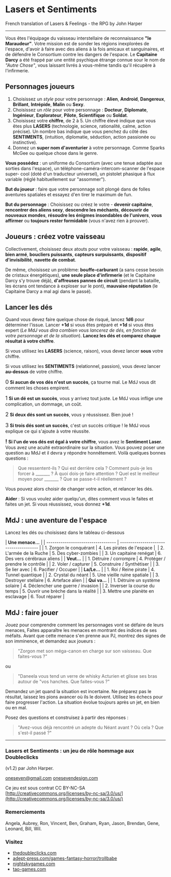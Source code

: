 # Lasers et Sentiments

French translation of Lasers &amp; Feelings - the RPG by John Harper

----

Vous êtes l'équipage du vaisseau interstellaire de reconnaissance **"le
Maraudeur"**. Votre mission est de sonder les régions inexplorées de l'espace,
d'avoir à faire avec des aliens à la fois amicaux et sanguinaires, et de
défendre le Consortium contre les dangers de l'espace. Le **Capitaine Darcy** a
été frappé par une entité psychique étrange connue sour le nom de *"Autre
Chose"*, vous laissant livrés à vous-même tandis qu'il récupère à l'infirmerie.

## Personnages joueurs

1. Choisissez un *style* pour votre personnage : **Alien**, **Android**,
   **Dangereux**, **Brillant**, **Intrépide**, **Malin** ou **Sexy**.
2. Choisissez un *rôle* pour votre personnage : **Docteur**, **Diplomate**,
   **Ingénieur**, **Explorateur**, **Pilote**, **Scientifique** ou **Soldat**.
3. Choisissez votre **chiffre**, de 2 à 5. Un chiffre élevé indique que vous
   êtes plus **LASERS** (technologie, science, rationalité, calme, action
   précise). Un nombre bas indique que vous penchez du côté des **SENTIMENTS**,
   (intuition, diplomatie, séduction, action passionée ou instinctive).
4. Donnez un **super nom d'aventurier** à votre personnage. Comme Sparks McGee
   ou quelque chose dans le genre.

**Vous possédez** : un uniforme du Consortium (avec une tenue adaptée aux
sorties dans l'espace), un téléphone-caméra-intercom-scanner de l'espace super-
cool (doté d'un traducteur universel), un pistolet phasique à flux variable
(réglé habituellement sur "assommer").

**But du joueur** : faire que votre personnage soit plongé dans de folles
aventures spatiales et essayez d'en tirer le maximum de fun.

**But du personnage** : Choisissez ou créez le votre - **devenir capitaine**,
**rencontrer des aliens sexy**, **descendre les méchants**, **découvrir de
nouveaux mondes**, **résoudre les énigmes insondables de l'univers**, **vous
affirmer** ou **toujours rester formidable** (vous n'avez rien à prouver).

## Joueurs : créez votre vaisseau

Collectivement, choisissez deux atouts pour votre vaisseau : **rapide**, **agile**,
**bien armé**, **boucliers puissants**, **capteurs surpuissants**, **dispositif
d'invisibilité**, **navette de combat**.

De même, choisissez un problème: **bouffe-carburant** (a sans cesse besoin de cristaux
énergétiques), **une seule place d'infirmerie** (et le Capitaine Darcy s'y trouve
déjà), **d'affreuses pannes de circuit** (pendant la bataille, les écrans ont
tendance à exploser sur le pont), **mauvaise réputation** (le Capitaine Darcy
a mal agi dans le passé).

## Lancer les dés

Quand vous devez faire quelque chose de risqué, lancez **1d6** pour déterminer
l'issue. Lancer **+1d** si vous êtes préparé et **+1d** si vous êtes expert (*Le
MdJ vous dira combien vous lancerez de dés, en fonction de votre personnage et
de la situation*). **Lancez les dés et comparez chaque résultat à votre
chiffre**.

Si vous utilisez les **LASERS** (science, raison), vous devez lancer **sous**
votre chiffre.

Si vous utilisez les **SENTIMENTS** (relationnel, passion), vous devez lancer
**au-dessus** de votre chiffre.

<big>0</big> **Si aucun de vos dés n'est un succès**, ça tourne mal. Le MdJ vous dit comment les
choses empirent.

<big>1</big> **Si un dé est un succès**, vous y arrivez tout juste. Le MdJ vous inflige une
complication, un dommage, un coût.

<big>2</big> **Si deux dés sont un succès**, vous y réussissez. Bien joué !

<big>3</big> **Si trois dés sont un succès**, c'est un succès critique ! le MdJ vous explique
ce qui s'ajoute à votre réussite.

<big>**!**</big> **Si l'un de vos dés est égal à votre chiffre**, vous avez le
**Sentiment Laser**. Vous avez une acuité extraordinaire sur la situation. Vous
pouvez poser une question au MdJ et il devra y répondre honnêtement. Voilà
quelques bonnes questions :

> Que ressentent-ils ? Qui est derrière cela ? Comment puis-je les forcer à \_\_\_\_\_\_\_ ?
> À quoi dois-je faire attention ? Quel est le meilleur moyen pour \_\_\_\_\_\_\_ ?
> Que se passe-t-il réellement ?

Vous pouvez alors choisir de changer votre action, et relancer les dés.

**Aider** : Si vous voulez aider quelqu'un, dites comment vous le faites et
faites un jet. Si vous réussissez, vous donnez **+1d**.

## MdJ : une aventure de l'espace

Lancez les dés ou choisissez dans le tableau ci-dessous

| **Une menace...**                                                           |
| ---------------------------------- | -------------------------------------- |
| 1. Zorgon le conquérant            | 4. Les pirates de l'espace             | 
| 2. L'armée de la Ruche             | 5. Des cyber-zombies                   |
| 3. Un capitaine renégat            | 6. Des vers cérébraux aliens           |
| **Veut...**                        |
| 1. Détruire / corrompre            | 4. Protéger / prendre le contrôle      |
| 2. Voler / capturer                | 5. Construire / Synthétiser            |
| 3. Se lier avec                    | 6. Pacifier / Occuper                  |
| **La/Le...**                       |
| 1. Roi / Reine pirate              | 4. Tunnel quantique                    |
| 2. Crystal du néant                | 5. Une vieille ruine spatiale          |
| 3. Destroyer stellaire             | 6. Arteface alien                      |
| **Qui va...**                      |
| 1. Détruire un système solaire     | 4. Déclencher une guerre / invasion    |
| 2. Inverser la course du temps     | 5. Ouvrir une brèche dans la réalité   |
| 3. Mettre une planète en esclavage | 6. Tout réparer                        |

## MdJ : faire jouer

Jouez pour comprendre comment les personnages vont se défaire de leurs menaces,
Faites apparaître les menaces en montrant des indices de ses méfaits. Avant que
cette menace s'en prenne aux PJ, montrez des signes de son imminence, et
demandez aux joueurs :

> "Zorgon met son méga-canon en charge sur son vaisseau. Que faites-vous ?"

 ou 

> "Daneela vous tend un verre de whisky Acturien et glisse ses bras autour de
> "vos hanches. Que faites-vous ?"

Demandez un jet quand la situation est incertaine. Ne préparez pas le résultat,
laissez les pions avancer où ils le doivent. Utilisez les échecs pour faire
progresser l'action. La situation évolue toujours après un jet, en bien ou en
mal.

Posez des questions et construisez à partir des réponses :

> "Avez-vous déjà rencontré un adepte du Néant avant ? Où cela ? Que s'est-il passé ?"

----

### Lasers et Sentiments : un jeu de rôle hommage aux Doubleclicks

(v1.2) par John Harper.

oneseven@gmail.com [onesevendesign.com](http://onesevendesign.com)

Ce jeu est sous contrat CC BY-NC-SA [http://creativecommons.org/licenses/by-nc-sa/3.0/us/](http://creativecommons.org/licenses/by-nc-sa/3.0/us/)

### Remerciements

Angela, Aubrey, Ron, Vincent, Ben, Graham, Ryan, Jason, Brendan, Gene, Leonard, Bill, Wil.

### Visitez

* [thedoubleclicks.com](http://thedoubleclicks.com)
* [adept-press.com/games-fantasy-horror/trollbabe](http://adept-press.com/games-fantasy-horror/trollbabe)
* [nightskygames.com](http://nightskygames.com)
* [tao-games.com](http://tao-games.com)

